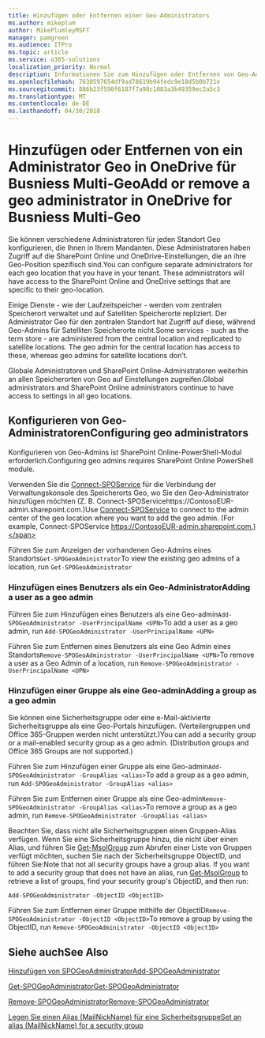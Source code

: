 ```yaml
---
title: Hinzufügen oder Entfernen einer Geo-Administrators
ms.author: mikeplum
author: MikePlumleyMSFT
manager: pamgreen
ms.audience: ITPro
ms.topic: article
ms.service: o365-solutions
localization_priority: Normal
description: Informationen Sie zum Hinzufügen oder Entfernen von Geo-Administrator in OneDrive for Business Multi-Geo.
ms.openlocfilehash: 7630597654df9ad78619b94fedc9e18d5b0b721e
ms.sourcegitcommit: 886b23f590f6187f7a98c1083a3b49359ec2a5c3
ms.translationtype: MT
ms.contentlocale: de-DE
ms.lasthandoff: 04/30/2018
---
```

# <a name="add-or-remove-a-geo-administrator-in-onedrive-for-busniess-multi-geo"></a><span data-ttu-id="fe273-103">Hinzufügen oder Entfernen von ein Administrator Geo in OneDrive für Busniess Multi-Geo</span><span class="sxs-lookup"><span data-stu-id="fe273-103">Add or remove a geo administrator in OneDrive for Busniess Multi-Geo</span></span>

<span data-ttu-id="fe273-p101">Sie können verschiedene Administratoren für jeden Standort Geo konfigurieren, die Ihnen in Ihrem Mandanten. Diese Administratoren haben Zugriff auf die SharePoint Online und OneDrive-Einstellungen, die an ihre Geo-Position spezifisch sind.</span><span class="sxs-lookup"><span data-stu-id="fe273-p101">You can configure separate administrators for each geo location that you have in your tenant. These administrators will have access to the SharePoint Online and OneDrive settings that are specific to their geo-location.</span></span>

<span data-ttu-id="fe273-p102">Einige Dienste - wie der Laufzeitspeicher - werden vom zentralen Speicherort verwaltet und auf Satelliten Speicherorte repliziert. Der Administrator Geo für den zentralen Standort hat Zugriff auf diese, während Geo-Admins für Satelliten Speicherorte nicht.</span><span class="sxs-lookup"><span data-stu-id="fe273-p102">Some services - such as the term store - are administered from the central location and replicated to satellite locations. The geo admin for the central location has access to these, whereas geo admins for satellite locations don’t.</span></span>

<span data-ttu-id="fe273-108">Globale Administratoren und SharePoint Online-Administratoren weiterhin an allen Speicherorten von Geo auf Einstellungen zugreifen.</span><span class="sxs-lookup"><span data-stu-id="fe273-108">Global administrators and SharePoint Online administrators continue to have access to settings in all geo locations.</span></span>

## <a name="configuring-geo-administrators"></a><span data-ttu-id="fe273-109">Konfigurieren von Geo-Administratoren</span><span class="sxs-lookup"><span data-stu-id="fe273-109">Configuring geo administrators</span></span>

<span data-ttu-id="fe273-110">Konfigurieren von Geo-Admins ist SharePoint Online-PowerShell-Modul erforderlich.</span><span class="sxs-lookup"><span data-stu-id="fe273-110">Configuring geo admins requires SharePoint Online PowerShell module.</span></span>

<span data-ttu-id="fe273-111">Verwenden Sie die [Connect-SPOService](https://docs.microsoft.com/powershell/module/sharepoint-online/Connect-SPOService) für die Verbindung der Verwaltungskonsole des Speicherorts Geo, wo Sie den Geo-Administrator hinzufügen möchten (Z. B. Connect-SPOServicehttps://ContosoEUR-admin.sharepoint.com.)</span><span class="sxs-lookup"><span data-stu-id="fe273-111">Use [Connect-SPOService](https://docs.microsoft.com/powershell/module/sharepoint-online/Connect-SPOService) to connect to the admin center of the geo location where you want to add the geo admin. (For example, Connect-SPOService  https://ContosoEUR-admin.sharepoint.com.)</span></span>

<span data-ttu-id="fe273-112">Führen Sie zum Anzeigen der vorhandenen Geo-Admins eines Standorts`Get-SPOGeoAdministrator`</span><span class="sxs-lookup"><span data-stu-id="fe273-112">To view the existing geo admins of a location, run `Get-SPOGeoAdministrator`</span></span>

### <a name="adding-a-user-as-a-geo-admin"></a><span data-ttu-id="fe273-113">Hinzufügen eines Benutzers als ein Geo-Administrator</span><span class="sxs-lookup"><span data-stu-id="fe273-113">Adding a user as a geo admin</span></span>

<span data-ttu-id="fe273-114">Führen Sie zum Hinzufügen eines Benutzers als eine Geo-admin`Add-SPOGeoAdministrator -UserPrincipalName <UPN>`</span><span class="sxs-lookup"><span data-stu-id="fe273-114">To add a user as a geo admin, run `Add-SPOGeoAdministrator -UserPrincipalName <UPN>`</span></span>

<span data-ttu-id="fe273-115">Führen Sie zum Entfernen eines Benutzers als eine Geo Admin eines Standorts`Remove-SPOGeoAdministrator -UserPrincipalName <UPN>`</span><span class="sxs-lookup"><span data-stu-id="fe273-115">To remove a user as a Geo Admin of a location, run  `Remove-SPOGeoAdministrator -UserPrincipalName <UPN>`</span></span>

### <a name="adding-a-group-as-a-geo-admin"></a><span data-ttu-id="fe273-116">Hinzufügen einer Gruppe als eine Geo-admin</span><span class="sxs-lookup"><span data-stu-id="fe273-116">Adding a group as a geo admin</span></span>

<span data-ttu-id="fe273-117">Sie können eine Sicherheitsgruppe oder eine e-Mail-aktivierte Sicherheitsgruppe als eine Geo-Portals hinzufügen. (Verteilergruppen und Office 365-Gruppen werden nicht unterstützt.)</span><span class="sxs-lookup"><span data-stu-id="fe273-117">You can add a security group or a mail-enabled security group as a geo admin. (Distribution groups and Office 365 Groups are not supported.)</span></span>

<span data-ttu-id="fe273-118">Führen Sie zum Hinzufügen einer Gruppe als eine Geo-admin`Add-SPOGeoAdministrator -GroupAlias <alias>`</span><span class="sxs-lookup"><span data-stu-id="fe273-118">To add a group as a geo admin, run `Add-SPOGeoAdministrator -GroupAlias <alias>`</span></span>

<span data-ttu-id="fe273-119">Führen Sie zum Entfernen einer Gruppe als eine Geo-admin`Remove-SPOGeoAdministrator -GroupAlias <alias>`</span><span class="sxs-lookup"><span data-stu-id="fe273-119">To remove a group as a geo admin, run `Remove-SPOGeoAdministrator -GroupAlias <alias>`</span></span>

<span data-ttu-id="fe273-p103">Beachten Sie, dass nicht alle Sicherheitsgruppen einen Gruppen-Alias verfügen. Wenn Sie eine Sicherheitsgruppe hinzu, die nicht über einen Alias, und führen Sie [Get-MsolGroup](https://docs.microsoft.com/en-us/powershell/module/msonline/get-msolgroup) zum Abrufen einer Liste von Gruppen verfügt möchten, suchen Sie nach der Sicherheitsgruppe ObjectID, und führen Sie:</span><span class="sxs-lookup"><span data-stu-id="fe273-p103">Note that not all security groups have a group alias. If you want to add a security group that does not have an alias, run [Get-MsolGroup](https://docs.microsoft.com/en-us/powershell/module/msonline/get-msolgroup) to retrieve a list of groups, find your security group's ObjectID, and then run:</span></span>

`Add-SPOGeoAdministrator -ObjectID <ObjectID>`

<span data-ttu-id="fe273-122">Führen Sie zum Entfernen einer Gruppe mithilfe der ObjectID`Remove-SPOGeoAdministrator -ObjectID <ObjectID>`</span><span class="sxs-lookup"><span data-stu-id="fe273-122">To remove a group by using the ObjectID, run `Remove-SPOGeoAdministrator -ObjectID <ObjectID>`</span></span>

## <a name="see-also"></a><span data-ttu-id="fe273-123">Siehe auch</span><span class="sxs-lookup"><span data-stu-id="fe273-123">See Also</span></span>

[<span data-ttu-id="fe273-124">Hinzufügen von SPOGeoAdministrator</span><span class="sxs-lookup"><span data-stu-id="fe273-124">Add-SPOGeoAdministrator</span></span>](https://docs.microsoft.com/powershell/module/sharepoint-online/add-spogeoadministrator)

[<span data-ttu-id="fe273-125">Get-SPOGeoAdministrator</span><span class="sxs-lookup"><span data-stu-id="fe273-125">Get-SPOGeoAdministrator</span></span>](https://docs.microsoft.com/powershell/module/sharepoint-online/get-spogeoadministrator)

[<span data-ttu-id="fe273-126">Remove-SPOGeoAdministrator</span><span class="sxs-lookup"><span data-stu-id="fe273-126">Remove-SPOGeoAdministrator</span></span>](https://docs.microsoft.com/powershell/module/sharepoint-online/remove-spogeoadministrator)

[<span data-ttu-id="fe273-127">Legen Sie einen Alias (MailNickName) für eine Sicherheitsgruppe</span><span class="sxs-lookup"><span data-stu-id="fe273-127">Set an alias (MailNickName) for a security group</span></span>](https://docs.microsoft.com/en-us/powershell/module/azuread/set-azureadgroup)